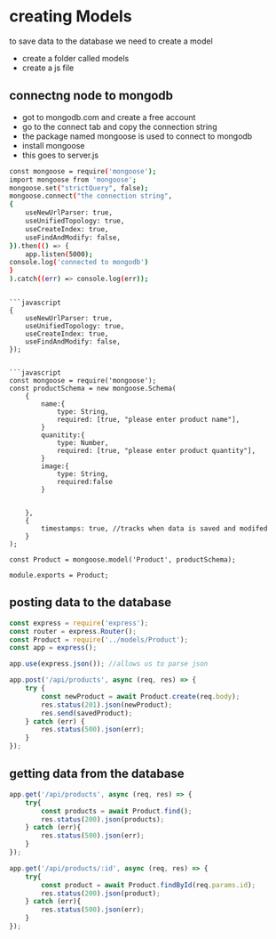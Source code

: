 # creating Models
to save data to the database we need to create a model
- create a folder called models
- create a js file

## connectng node to mongodb
- got to mongodb.com and create a free account
- go to the connect tab and copy the connection string
- the package named mongoose is used to connect to mongodb
- install mongoose
- this goes to server.js
```bash
const mongoose = require('mongoose');
import mongoose from 'mongoose';
mongoose.set("strictQuery", false);
mongoose.connect("the connection string", 
{
    useNewUrlParser: true,
    useUnifiedTopology: true,
    useCreateIndex: true,
    useFindAndModify: false,
}).then(() => {
    app.listen(5000);
console.log('connected to mongodb')
}
).catch((err) => console.log(err));
```
```

```javascript
{
    useNewUrlParser: true,
    useUnifiedTopology: true,
    useCreateIndex: true,
    useFindAndModify: false,
});
```
```

```javascript
const mongoose = require('mongoose');
const productSchema = new mongoose.Schema(
    {
        name:{
            type: String,
            required: [true, "please enter product name"],
        }
        quanitity:{
            type: Number,
            required: [true, "please enter product quantity"],
        }
        image:{
            type: String,
            required:false
        }


    },
    {
        timestamps: true, //tracks when data is saved and modifed
    }
);

const Product = mongoose.model('Product', productSchema);

module.exports = Product;
```
## posting data to the database
```javascript
const express = require('express');
const router = express.Router();
const Product = require('../models/Product');
const app = express();

app.use(express.json()); //allows us to parse json

app.post('/api/products', async (req, res) => {
    try {
        const newProduct = await Product.create(req.body);
        res.status(201).json(newProduct);
        res.send(savedProduct);
    } catch (err) {
        res.status(500).json(err);
    }
});
```

## getting data from the database
```javascript
app.get('/api/products', async (req, res) => {
    try{
        const products = await Product.find();
        res.status(200).json(products);
    } catch (err){
        res.status(500).json(err);
    }
});

app.get('/api/products/:id', async (req, res) => {
    try{
        const product = await Product.findById(req.params.id);
        res.status(200).json(product);
    } catch (err){
        res.status(500).json(err);
    }
});
```
```



